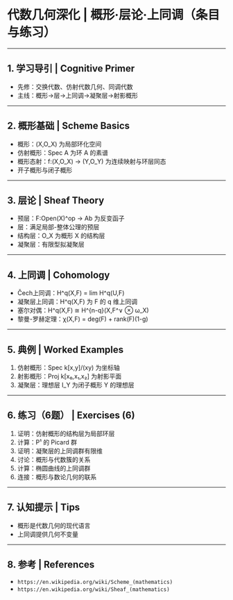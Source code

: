 # 代数几何深化 | 概形·层论·上同调（条目与练习）

---

## 1. 学习导引 | Cognitive Primer

- 先修：交换代数、仿射代数几何、同调代数
- 主线：概形→层→上同调→凝聚层→射影概形

---

## 2. 概形基础 | Scheme Basics

- 概形：(X,O_X) 为局部环化空间
- 仿射概形：Spec A 为环 A 的素谱
- 概形态射：f:(X,O_X) → (Y,O_Y) 为连续映射与环层同态
- 开子概形与闭子概形

---

## 3. 层论 | Sheaf Theory

- 预层：F:Open(X)^op → Ab 为反变函子
- 层：满足局部-整体公理的预层
- 结构层：O_X 为概形 X 的结构层
- 凝聚层：有限型拟凝聚层

---

## 4. 上同调 | Cohomology

- Čech上同调：H^q(X,F) = lim H^q(U,F)
- 凝聚层上同调：H^q(X,F) 为 F 的 q 维上同调
- 塞尔对偶：H^q(X,F) ≅ H^{n-q}(X,F^∨ ⊗ ω_X)
- 黎曼-罗赫定理：χ(X,F) = deg(F) + rank(F)(1-g)

---

## 5. 典例 | Worked Examples

1) 仿射概形：Spec k[x,y]/(xy) 为坐标轴
2) 射影概形：Proj k[x₀,x₁,x₂] 为射影平面
3) 凝聚层：理想层 I_Y 为闭子概形 Y 的理想层

---

## 6. 练习（6题） | Exercises (6)

1) 证明：仿射概形的结构层为局部环层
2) 计算：P¹ 的 Picard 群
3) 证明：凝聚层的上同调群有限维
4) 讨论：概形与代数簇的关系
5) 计算：椭圆曲线的上同调群
6) 连接：概形与数论几何的联系

---

## 7. 认知提示 | Tips

- 概形是代数几何的现代语言
- 上同调提供几何不变量

---

## 8. 参考 | References

- `https://en.wikipedia.org/wiki/Scheme_(mathematics)`
- `https://en.wikipedia.org/wiki/Sheaf_(mathematics)`
